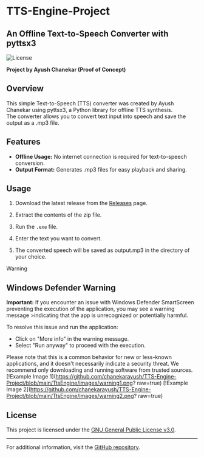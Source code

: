 # TTS-Engine-Project
## An Offline Text-to-Speech Converter with pyttsx3

![License](https://img.shields.io/badge/license-GPLv3-blue.svg)

**Project by Ayush Chanekar (Proof of Concept)**

## Overview

This simple Text-to-Speech (TTS) converter was created by Ayush Chanekar using pyttsx3, a Python library for offline TTS synthesis. <br>
The converter allows you to convert text input into speech and save the output as a .mp3 file.

## Features

- **Offline Usage:** No internet connection is required for text-to-speech conversion.
- **Output Format:** Generates .mp3 files for easy playback and sharing.
<!--- **Customization:** Adjust voice, rate, and volume to suit your preferences.-->

## Usage

1. Download the latest release from the [Releases](https://github.com/chanekarayush/TTS-Engine-Project/releases) page.

2. Extract the contents of the zip file.

3. Run the `.exe` file. <!--`tts_converter.exe`-->

4. Enter the text you want to convert.

<!--5. Adjust voice, rate, and volume if needed.-->

5. The converted speech will be saved as output.mp3 in the directory of your choice.

<!--## Configuration

Modify `config.py` (if available) to customize the TTS engine settings.-->

>[!WARNING]
>## Windows Defender Warning
>
>**Important:**
>If you encounter an issue with Windows Defender SmartScreen preventing the execution of the application, you may see a warning message >indicating that the app is unrecognized or potentially harmful.
>
>To resolve this issue and run the application:
>
>- Click on "More info" in the warning message.
>- Select "Run anyway" to proceed with the execution.
>
>Please note that this is a common behavior for new or less-known applications, and it doesn't necessarily indicate a security threat. We recommend only downloading and running software from trusted sources.
[!Example Image 1](https://github.com/chanekarayush/TTS-Engine-Project/blob/main/TtsEngine/images/warning1.png? raw=true)
[!Example Image 2](https://github.com/chanekarayush/TTS-Engine-Project/blob/main/TtsEngine/images/warning2.png? raw=true)

## License

This project is licensed under the [GNU General Public License v3.0](LICENSE).

---

For additional information, visit the [GitHub repository](https://github.com/chanekarayush/TTS-Engine-Project).
